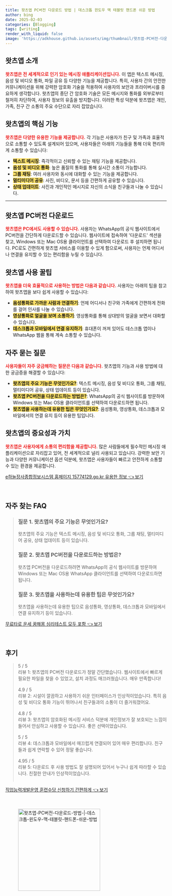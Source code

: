 ```yaml
---
title: 왓츠앱 PC버전 다운로드 방법 | 데스크톱 윈도우 맥 테블릿 핸드폰 쉬운 방법
author: bing
date: 2025-02-03
categories: [Blogging]
tags: [writing]
render_with_liquid: false
image: 'https://adkhouse.github.io/assets/img/thumbnail/왓츠앱-PC버전-다운로드-방법-|-데스크톱-윈도우-맥-테블릿-핸드폰-쉬운-방법.webp'
---
```



<h2 id='왓츠앱_소개'>왓츠앱 소개</h2>

<p><b><span style="color: #ee2323;">왓츠앱은 전 세계적으로 인기 있는 메시징 애플리케이션입니다.</span></b> 이 앱은 텍스트 메시징, 음성 및 비디오 통화, 파일 공유 등 다양한 기능을 제공합니다. 특히, 사용자 간의 안전한 커뮤니케이션을 위해 강력한 암호화 기술을 적용하여 사용자의 보안과 프라이버시를 중요하게 생각합니다. 왓츠앱의 종단 간 암호화 기술은 모든 메시지와 통화를 외부로부터 철저히 차단하여, 사용자 정보의 유출을 방지합니다. 이러한 특성 덕분에 왓츠앱은 개인, 가족, 친구 간 소통의 주요 수단으로 자리 잡았습니다.</p>

<h2 id='왓츠앱_기능'>왓츠앱의 핵심 기능</h2>

<p><b><span style="color: #ee2323;">왓츠앱은 다양한 유용한 기능을 제공합니다.</span></b> 각 기능은 사용자가 친구 및 가족과 효율적으로 소통할 수 있도록 설계되어 있으며, 사용자들은 아래의 기능들을 통해 더욱 편리하게 소통할 수 있습니다:</p>

<ul>
    <li><b><span style="background-color: #ffe066;">텍스트 메시징</span></b>: 즉각적이고 신뢰할 수 있는 채팅 기능을 제공합니다.</li>
    <li><b><span style="background-color: #ffe066;">음성 및 비디오 통화</span></b>: 높은 품질의 통화를 통해 실시간 소통이 가능합니다.</li>
    <li><b><span style="background-color: #ffe066;">그룹 채팅</span></b>: 여러 사용자와 동시에 대화할 수 있는 기능을 제공합니다.</li>
    <li><b><span style="background-color: #ffe066;">멀티미디어 공유</span></b>: 사진, 비디오, 문서 등을 간편하게 공유할 수 있습니다.</li>
    <li><b><span style="background-color: #ffe066;">상태 업데이트</span></b>: 사진과 개인적인 메시지로 자신의 소식을 친구들과 나눌 수 있습니다.</li>
</ul>

<hr />

<h2 id='왓츠앱_PC버전'>왓츠앱 PC버전 다운로드</h2>

<p><b><span style="color: #ee2323;">왓츠앱은 PC에서도 사용할 수 있습니다.</span></b> 사용자는 WhatsApp의 공식 웹사이트에서 PC버전을 간단하게 다운로드할 수 있습니다. 웹사이트에 접속하여 '다운로드' 섹션을 찾고, Windows 또는 Mac OS용 클라이언트를 선택하여 다운로드 후 설치하면 됩니다. PC로도 간편하게 왓츠앱 서비스를 이용할 수 있게 함으로써, 사용자는 언제 어디서나 연결을 유지할 수 있는 편리함을 누릴 수 있습니다.</p>

<h2 id='왓츠앱_사용꿀팁'>왓츠앱 사용 꿀팁</h2>

<p><b><span style="color: #ee2323;">왓츠앱을 더욱 효율적으로 사용하는 방법은 다음과 같습니다.</span></b> 사용자는 아래의 팁을 참고하여 왓츠앱을 보다 쉽게 사용할 수 있습니다:</p>

<ul>
    <li><b><span style="background-color: #ffe066;">음성통화로 가까운 사람과 연결하기</span></b>: 언제 어디서나 친구와 가족에게 간편하게 전화를 걸어 인사를 나눌 수 있습니다.</li>
    <li><b><span style="background-color: #ffe066;">영상통화로 얼굴을 보며 소통하기</span></b>: 영상통화를 통해 상대방의 얼굴을 보면서 대화할 수 있습니다.</li>
    <li><b><span style="background-color: #ffe066;">데스크톱과 모바일에서 연결 유지하기</span></b>: 휴대폰이 꺼져 있어도 데스크톱 앱이나 WhatsApp 웹을 통해 계속 소통할 수 있습니다.</li>
</ul>

<h2 id='자주묻는질문'>자주 묻는 질문</h2>

<p><b><span style="color: #ee2323;">사용자들이 자주 궁금해하는 질문은 다음과 같습니다.</span></b> 왓츠앱의 기능과 사용 방법에 대한 궁금증을 해결할 수 있습니다:</p>

<ul>
    <li><b><span style="background-color: #ffe066;">왓츠앱의 주요 기능은 무엇인가요?</span></b>: 텍스트 메시징, 음성 및 비디오 통화, 그룹 채팅, 멀티미디어 공유, 상태 업데이트 등이 있습니다.</li>
    <li><b><span style="background-color: #ffe066;">왓츠앱 PC버전을 다운로드하는 방법은?</span></b>: WhatsApp의 공식 웹사이트를 방문하여 Windows 또는 Mac OS용 클라이언트를 선택하여 다운로드하면 됩니다.</li>
    <li><b><span style="background-color: #ffe066;">왓츠앱을 사용하는데 유용한 팁은 무엇인가요?</span></b>: 음성통화, 영상통화, 데스크톱과 모바일에서의 연결 유지 등이 유용한 팁입니다.</li>
</ul>

<h2 id='결론'>왓츠앱의 중요성과 가치</h2>

<p><b><span style="color: #ee2323;">왓츠앱은 사용자에게 소통의 편리함을 제공합니다.</span></b> 많은 사람들에게 필수적인 메시징 애플리케이션으로 자리잡고 있어, 전 세계적으로 널리 사용되고 있습니다. 강력한 보안 기능과 다양한 커뮤니케이션 옵션 덕분에, 왓츠앱은 사용자들이 빠르고 안전하게 소통할 수 있는 환경을 제공합니다.</p>


<p><a class="click-button" title="e하늘장사종합정보시스템 홈페이지 15774129.go.kr 유용한 정보" href="https://adkhouse.github.io/posts/e%ED%95%98%EB%8A%98%EC%9E%A5%EC%82%AC%EC%A2%85%ED%95%A9%EC%A0%95%EB%B3%B4%EC%8B%9C%EC%8A%A4%ED%85%9C-%ED%99%88%ED%8E%98%EC%9D%B4%EC%A7%80-15774129.go.kr-%EC%9C%A0%EC%9A%A9%ED%95%9C-%EC%A0%95%EB%B3%B4/" rel="dofollow">e하늘장사종합정보시스템 홈페이지 15774129.go.kr 유용한 정보 👈 보기</a></p><br>
<h2 id='자주_찾는_FAQ'>자주 찾는 FAQ</h2>
<div itemscope="" itemtype="https://schema.org/FAQPage"> 
<blockquote> 
<div itemscope="" itemprop="mainEntity" itemtype="https://schema.org/Question"> 
<h3 itemprop="name">질문 1. 왓츠앱의 주요 기능은 무엇인가요?</h3> 
<div itemscope="" itemprop="acceptedAnswer" itemtype="https://schema.org/Answer"> 
<span itemprop="text"> 
<p>왓츠앱의 주요 기능은 텍스트 메시징, 음성 및 비디오 통화, 그룹 채팅, 멀티미디어 공유, 상태 업데이트 등이 있습니다.</p> 
</span> 
</div> 
</div> 
<div itemscope="" itemprop="mainEntity" itemtype="https://schema.org/Question"> 
<h3 itemprop="name">질문 2. 왓츠앱 PC버전을 다운로드하는 방법은?</h3> 
<div itemscope="" itemprop="acceptedAnswer" itemtype="https://schema.org/Answer"> 
<span itemprop="text"> 
<p>왓츠앱 PC버전을 다운로드하려면 WhatsApp의 공식 웹사이트를 방문하여 Windows 또는 Mac OS용 WhatsApp 클라이언트를 선택하여 다운로드하면 됩니다.</p> 
</span> 
</div> 
</div> 
<div itemscope="" itemprop="mainEntity" itemtype="https://schema.org/Question"> 
<h3 itemprop="name">질문 3. 왓츠앱을 사용하는데 유용한 팁은 무엇인가요?</h3> 
<div itemscope="" itemprop="acceptedAnswer" itemtype="https://schema.org/Answer"> 
<span itemprop="text"> 
<p>왓츠앱을 사용하는데 유용한 팁으로 음성통화, 영상통화, 데스크톱과 모바일에서 연결 유지하기 등이 있습니다.</p> 
</span> 
</div> 
</div> 
</blockquote> 
</div>
<p><a class="click-button" title="무료타로 운세 꿈해몽 심리테스트 모두 포함" href="https://adkhouse.github.io/posts/%EB%AC%B4%EB%A3%8C%ED%83%80%EB%A1%9C-%EC%9A%B4%EC%84%B8-%EA%BF%88%ED%95%B4%EB%AA%BD-%EC%8B%AC%EB%A6%AC%ED%85%8C%EC%8A%A4%ED%8A%B8-%EB%AA%A8%EB%91%90-%ED%8F%AC%ED%95%A8/" rel="dofollow">무료타로 운세 꿈해몽 심리테스트 모두 포함 👈 보기</a></p><br>
<h2 id='후기'>후기</h2>
<div itemscope itemtype="https://schema.org/Product">
  <blockquote>
  <div itemprop="review" itemscope itemtype="https://schema.org/Review">
      <div itemprop="reviewRating" itemscope itemtype="https://schema.org/Rating"> <span itemprop="ratingValue">5</span> / <span itemprop="bestRating">5</span> </div>
      <span itemprop="reviewBody">리뷰 1: 왓츠앱의 PC버전 다운로드가 정말 간단했습니다. 웹사이트에서 빠르게 필요한 파일을 찾을 수 있었고, 설치 과정도 매끄러웠습니다. 매우 만족합니다!</span>
  </div>
  <br>
  <div itemprop="review" itemscope itemtype="https://schema.org/Review">
      <div itemprop="reviewRating" itemscope itemtype="https://schema.org/Rating"> <span itemprop="ratingValue">4.9</span> / <span itemprop="bestRating">5</span> </div>
      <span itemprop="reviewBody">리뷰 2: 시설이 깔끔하고 사용하기 쉬운 인터페이스가 인상적이었습니다. 특히 음성 및 비디오 통화 기능이 뛰어나서 친구들과의 소통이 더 즐거워졌어요.</span>
  </div>
  <br>
  <div itemprop="review" itemscope itemtype="https://schema.org/Review">
      <div itemprop="reviewRating" itemscope itemtype="https://schema.org/Rating"> <span itemprop="ratingValue">4.8</span> / <span itemprop="bestRating">5</span> </div>
      <span itemprop="reviewBody">리뷰 3: 왓츠앱의 암호화된 메시징 서비스 덕분에 개인정보가 잘 보호되는 느낌이 들어서 안심하고 사용할 수 있습니다. 좋은 선택이었습니다.</span>
  </div>
  <br>
  <div itemprop="review" itemscope itemtype="https://schema.org/Review">
      <div itemprop="reviewRating" itemscope itemtype="https://schema.org/Rating"> <span itemprop="ratingValue">5</span> / <span itemprop="bestRating">5</span> </div>
      <span itemprop="reviewBody">리뷰 4: 데스크톱과 모바일에서 매끄럽게 연결되어 있어 매우 편리합니다. 친구들과 쉽게 연락할 수 있어 정말 좋습니다.</span>
  </div>
  <br>
  <div itemprop="review" itemscope itemtype="https://schema.org/Review">
      <div itemprop="reviewRating" itemscope itemtype="https://schema.org/Rating"> <span itemprop="ratingValue">4.95</span> / <span itemprop="bestRating">5</span> </div>
      <span itemprop="reviewBody">리뷰 5: 다운로드 후 사용 방법도 잘 설명되어 있어서 누구나 쉽게 따라할 수 있습니다. 친절한 안내가 인상적이었습니다.</span>
  </div>
  <br>
  </blockquote>
</div>
<p><a class="click-button" title="직업능력개발운영 훈련수당 신청하기 간편하게" href="https://adkhouse.github.io/posts/%EC%A7%81%EC%97%85%EB%8A%A5%EB%A0%A5%EA%B0%9C%EB%B0%9C%EC%9A%B4%EC%98%81-%ED%9B%88%EB%A0%A8%EC%88%98%EB%8B%B9-%EC%8B%A0%EC%B2%AD%ED%95%98%EA%B8%B0-%EA%B0%84%ED%8E%B8%ED%95%98%EA%B2%8C/" rel="dofollow">직업능력개발운영 훈련수당 신청하기 간편하게 👈 보기</a></p><br>
<figure class="image"><img src="https://adkhouse.github.io/assets/img/thumbnail/왓츠앱-PC버전-다운로드-방법-|-데스크톱-윈도우-맥-테블릿-핸드폰-쉬운-방법.webp" alt="왓츠앱-PC버전-다운로드-방법-|-데스크톱-윈도우-맥-테블릿-핸드폰-쉬운-방법" width="256" height="256"></figure>